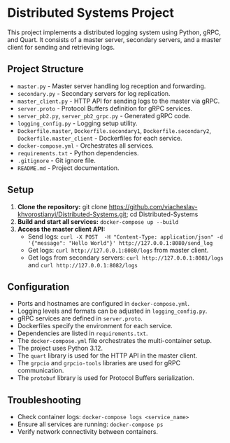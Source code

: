# Distributed Systems Project

This project implements a distributed logging system using Python, gRPC, and Quart. It consists of a master server, secondary servers, and a master client for sending and retrieving logs.

## Project Structure

- `master.py` - Master server handling log reception and forwarding.
- `secondary.py` - Secondary servers for log replication.
- `master_client.py` - HTTP API for sending logs to the master via gRPC.
- `server.proto` - Protocol Buffers definition for gRPC services.
- `server_pb2.py`, `server_pb2_grpc.py` - Generated gRPC code.
- `logging_config.py` - Logging setup utility.
- `Dockerfile.master`, `Dockerfile.secondary1`, `Dockerfile.secondary2`, `Dockerfile.master_client` - Dockerfiles for each service.
- `docker-compose.yml` - Orchestrates all services.
- `requirements.txt` - Python dependencies.
- `.gitignore` - Git ignore file.
- `README.md` - Project documentation.

## Setup

1. **Clone the repository:**  git clone https://github.com/viacheslav-khvorostianyi/Distributed-Systems.git; cd Distributed-Systems
2. **Build and start all services:**  `docker-compose up --build`
3. **Access the master client API:**
   - Send logs: `curl -X POST  -H "Content-Type: application/json" -d '{"message": "Hello World"}' http://127.0.0.1:8080/send_log`
   - Get logs: `curl http://127.0.0.1:8080/logs` from master client.
   - Get logs from secondary servers: `curl http://127.0.0.1:8081/logs` and `curl http://127.0.0.1:8082/logs`

## Configuration

- Ports and hostnames are configured in `docker-compose.yml`.
- Logging levels and formats can be adjusted in `logging_config.py`.  
- gRPC services are defined in `server.proto`.  
- Dockerfiles specify the environment for each service.  
- Dependencies are listed in `requirements.txt`.  
- The `docker-compose.yml` file orchestrates the multi-container setup.  
- The project uses Python 3.12.
- The `quart` library is used for the HTTP API in the master client.  
- The `grpcio` and `grpcio-tools` libraries are used for gRPC communication.  
- The `protobuf` library is used for Protocol Buffers serialization.  


## Troubleshooting

- Check container logs: `docker-compose logs <service_name>`
- Ensure all services are running: `docker-compose ps`
- Verify network connectivity between containers.  